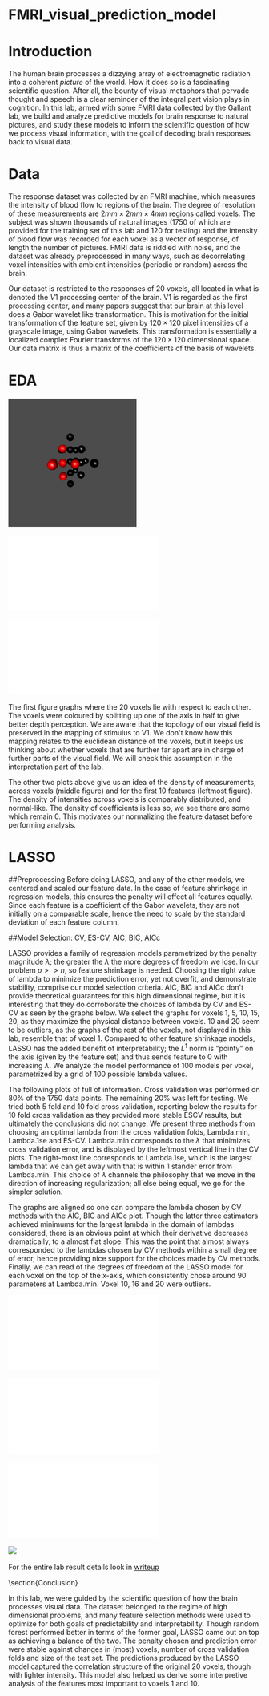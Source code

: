FMRI_visual_prediction_model
============================
Introduction
============================

The human brain processes a dizzying array of electromagnetic radiation into a coherent *picture* of the world. How it does so is a fascinating scientific question.  After all, the bounty of visual metaphors that pervade thought and speech is a clear reminder of the integral part vision plays in cognition.  In this lab, armed with some FMRI data collected by the Gallant lab, we build and analyze predictive models for brain response to natural pictures, and study these models to inform the scientific question of how we process visual information, with the goal of decoding brain responses back to visual data. 

Data
============================
The response dataset was collected by an FMRI machine, which measures the intensity of blood flow to regions of the brain.  The degree of resolution of these measurements are $2mm \times 2mm \times 4mm$ regions called voxels.  The subject was shown thousands of natural images (1750 of which are provided for the training set of this lab and 120 for testing) and the intensity of blood flow was recorded for each voxel as a vector of response, of length the number of pictures.  FMRI data is riddled with noise, and the dataset was already preprocessed in many ways, such as decorrelating voxel intensities with ambient intensities (periodic or random) across the brain. 

Our dataset is restricted to the responses of 20 voxels, all located in what is denoted the $V1$ processing center of the brain.  V1 is regarded as the first processing center, and many papers suggest that our brain at this level does a Gabor wavelet like transformation.  This is motivation for the initial transformation of the feature set, given by $120 \times 120$ pixel intensities of a grayscale image, using Gabor wavelets.  This transformation is essentially a localized complex Fourier transforms of the $120 \times 120$ dimensional space.  Our data matrix is thus a matrix of the coefficients of the basis of wavelets.

EDA
============================

![](/figures/voxel_plot.png)

![](/figures/response_density_EDA.pdf)

![](/figures/intensity_density_EDA.pdf)


The first figure graphs where the 20 voxels lie with respect to each other.  The voxels were coloured by splitting up one of the axis in half to give better depth perception.  We are aware that the topology of our visual field is preserved in the mapping of stimulus to V1.  We don't know how this mapping relates to the euclidean distance of the voxels, but it keeps us thinking about whether voxels that are further far apart are in charge of further parts of the visual field.  We will check this assumption in the interpretation part of the lab.  

The other two plots above give us an idea of the density of measurements, across voxels (middle figure) and for the first 10 features (leftmost figure).  The density of intensities across voxels is comparably distributed, and normal-like.  The density of coefficients is less so, we see there are some which remain 0.  This motivates our normalizing the feature dataset before performing analysis.  

LASSO
============================

##Preprocessing
Before doing LASSO, and any of the other models, we centered and scaled our feature data.  In the case of feature shrinkage in regression models, this ensures the penalty will effect all features equally.  Since each feature is a coefficient of the Gabor wavelets, they are not initially on a comparable scale, hence the need to scale by the standard deviation of each feature column.  

##Model Selection: CV, ES-CV, AIC, BIC, AICc

LASSO provides a family of regression models parametrized by the penalty magnitude $\lambda$; the greater the $\lambda$ the more degrees of freedom we lose.  In our problem $p >> n$, so feature shrinkage is needed. Choosing the right value of lambda to minimize the prediction error, yet not overfit, and demonstrate stability, comprise our model selection criteria.  AIC, BIC and AICc don't provide theoretical guarantees for this high dimensional regime, but it is interesting that they do corroborate the choices of lambda by CV and ES-CV as seen by the graphs below.  We select the graphs for voxels 1, 5, 10, 15, 20, as they maximize the physical distance between voxels. 10 and 20 seem to be outliers, as the graphs of the rest of the voxels, not displayed in this lab, resemble that of voxel 1. Compared to other feature shrinkage models, LASSO has the added benefit of interpretability; the $L^1$ norm is "pointy" on the axis (given by the feature set) and thus sends feature to 0 with increasing $\lambda$.   We analyze the model performance of 100 models per voxel, parametrized by a grid of 100 possible lambda values.

The following plots of full of information.  Cross validation was performed on 80\% of the 1750 data points.  The remaining 20\% was left for testing.  We tried both 5 fold and 10 fold cross validation, reporting below the results for 10 fold cross validation as they provided more stable ESCV results, but ultimately the conclusions did not change.  We present three methods from choosing an optimal lambda from the cross validation folds, Lambda.min, Lambda.1se and ES-CV.  Lambda.min corresponds to  the $\lambda$ that minimizes cross validation error, and is displayed by the leftmost vertical line in the CV plots.  The right-most line corresponds to Lambda.1se, which is the largest lambda that we can get away with that is within 1 stander error from Lambda.min.  This choice of $\lambda$ channels the philosophy that we move in the direction of increasing regularization; all else being equal, we go for the simpler solution.   

The graphs are aligned so one can compare the lambda chosen by CV methods with the AIC, BIC and AICc plot.  Though the latter three estimators achieved minimums for the largest lambda in the domain of lambdas considered, there is an obvious point at which their derivative decreases dramatically, to a almost flat slope.  This was the point that almost always corresponded to the lambdas chosen by CV methods within a small degree of error, hence providing nice support for the choices made by CV methods.  Finally, we can read of the degrees of freedom of the LASSO model for each voxel on the top of the x-axis, which consistently chose around 90 parameters at Lambda.min. Voxel 10, 16 and 20 were outliers.  

![](/figures/Voxel_1_AIC.pdf)

![](/figures/Voxel_5_AIC.pdf)

![](/figures/cv_lasso1.pdf)

![](/figures/cv_lasso5.pdf})


For the entire lab result details look in [writeup](Writeup.pdf)



\section{Conclusion}

In this lab, we were guided by the scientific question of how the brain processes visual data.  The dataset belonged to the regime of high dimensional problems, and many feature selection methods were used to optimize for both goals of predictability and interpretability.  Though random forest performed better in terms of the former goal, LASSO came out on top as achieving a balance of the two.  The penalty chosen and prediction error were stable against changes in (most) voxels, number of cross validation folds and size of the test set.  The predictions produced by the LASSO model captured the correlation structure of the original 20 voxels, though with lighter intensity.  This model also helped us derive some interpretive analysis of the features most important to voxels 1 and 10. 
